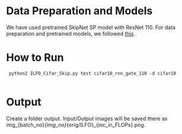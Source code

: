 
# Data Preparation and Models

We have used pretrained SkipNet SP model with ResNet 110. For data preparation and pretrained models, we followed [this](https://github.com/ucbdrive/skipnet/tree/master/cifar).

# How to Run
```
 python2 ILFO_Cifar_Skip.py test cifar10_rnn_gate_110 -d cifar10
 
```
# Output

Create a folder output. Input/Output images will be saved there as img_{batch_no}_{img_no}_{orig/ILFO}_{inc_in_FLOPs}.png.
